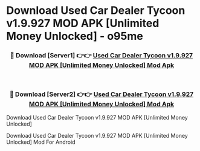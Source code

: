# Download Used Car Dealer Tycoon v1.9.927 MOD APK [Unlimited Money Unlocked] - o95me


<div align="center">
<h3>🔴 Download [Server1] 👉👉 <a href="https://apk-comot.site?title=Used_Car_Dealer_Tycoon_v1.9.927_MOD_APK_[Unlimited_Money_Unlocked]">Used Car Dealer Tycoon v1.9.927 MOD APK [Unlimited Money Unlocked] Mod Apk</a></h3><br>
<h3>🔴 Download [Server2] 👉👉 <a href="https://apk-comot.site?title=Used_Car_Dealer_Tycoon_v1.9.927_MOD_APK_[Unlimited_Money_Unlocked]">Used Car Dealer Tycoon v1.9.927 MOD APK [Unlimited Money Unlocked] Mod Apk</a></h3>
</div>



Download Used Car Dealer Tycoon v1.9.927 MOD APK [Unlimited Money Unlocked] 

Download Used Car Dealer Tycoon v1.9.927 MOD APK [Unlimited Money Unlocked] Mod For Android